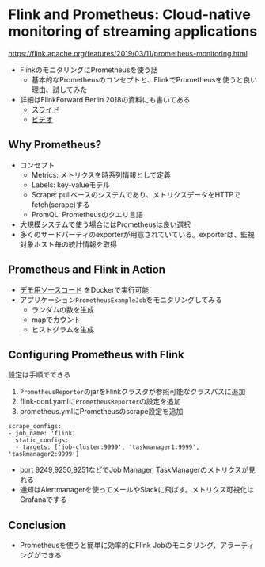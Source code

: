 Flink and Prometheus: Cloud-native monitoring of streaming applications
===

https://flink.apache.org/features/2019/03/11/prometheus-monitoring.html

* FlinkのモニタリングにPrometheusを使う話　
  * 基本的なPrometheusのコンセプトと、FlinkでPrometheusを使うと良い理由、試してみた
* 詳細はFlinkForward Berlin 2018の資料にも書いてある
  * [スライド](https://www.slideshare.net/MaximilianBode1/monitoring-flink-with-prometheus)
  * [ビデオ](https://www.ververica.com/flink-forward-berlin/resources/monitoring-flink-with-prometheus)

## Why Prometheus?

* コンセプト
  * Metrics: メトリクスを時系列情報として定義
  * Labels: key-valueモデル
  * Scrape: pullベースのシステムであり、メトリクスデータをHTTPでfetch(scrape)する
  * PromQL: Prometheusのクエリ言語
* 大規模システムで使う場合にはPrometheusは良い選択
* 多くのサードパーティのexporterが用意されていている。exporterは、監視対象ホスト毎の統計情報を取得

## Prometheus and Flink in Action

* [デモ用ソースコード](https://github.com/mbode/flink-prometheus-example)  をDockerで実行可能
* アプリケーション`PrometheusExampleJob`をモニタリングしてみる
  * ランダムの数を生成
  * mapでカウント
  * ヒストグラムを生成

## Configuring Prometheus with Flink

設定は手順でできる

1. `PrometheusReporter`のjarをFlinkクラスタが参照可能なクラスパスに追加
2. flink-conf.yamlに`PrometheusReporter`の設定を追加
3. prometheus.ymlにPrometheusのscrape設定を追加

```
scrape_configs:
- job_name: 'flink'
  static_configs:
  - targets: ['job-cluster:9999', 'taskmanager1:9999', 'taskmanager2:9999']
```

* port 9249,9250,9251などでJob Manager, TaskManagerのメトリクスが見れる
* 通知はAlertmanagerを使ってメールやSlackに飛ばす。メトリクス可視化はGrafanaでする

## Conclusion

* Prometheusを使うと簡単に効率的にFlink Jobのモニタリング、アラーティングができる


